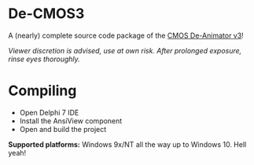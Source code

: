 # De-CMOS3
A (nearly) complete source code package of the [CMOS De-Animator v3](http://boginjr.com/it/sw/dev/de-cmos3/)!

*Viewer discretion is advised, use at own risk. After prolonged exposure, rinse eyes thoroughly.*

# Compiling
- Open Delphi 7 IDE
- Install the AnsiView component
- Open and build the project

**Supported platforms:** Windows 9x/NT all the way up to Windows 10. Hell yeah!
